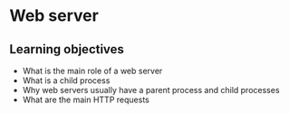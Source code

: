 # Web server

## Learning objectives

- What is the main role of a web server
- What is a child process
- Why web servers usually have a parent process and child processes
- What are the main HTTP requests